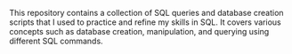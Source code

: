 This repository contains a collection of SQL queries and database creation scripts that I used to practice and refine my skills in SQL. It covers various concepts such as database creation, manipulation, and querying using different SQL commands.
